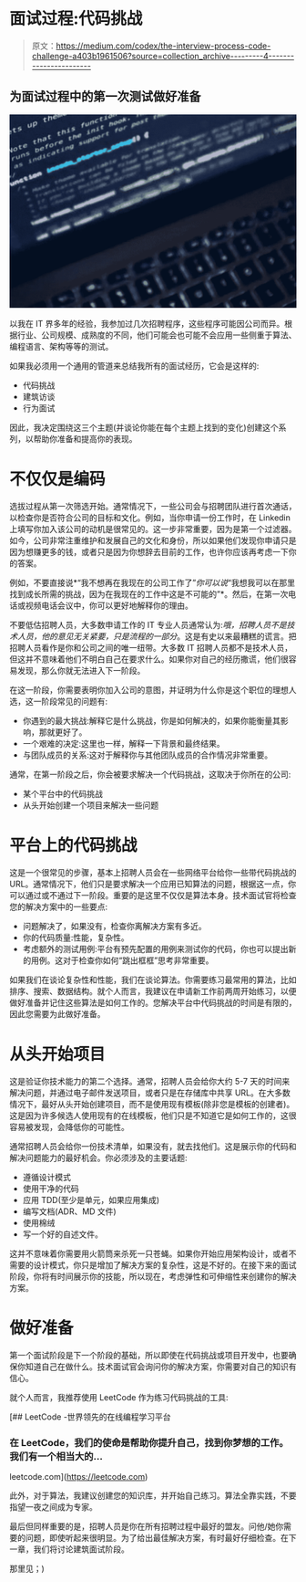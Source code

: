 # 面试过程:代码挑战

> 原文：<https://medium.com/codex/the-interview-process-code-challenge-a403b1961506?source=collection_archive---------4----------------------->

## 为面试过程中的第一次测试做好准备

![](img/7b5499a6fe77ec645545e1add0196fdd.png)

以我在 IT 界多年的经验，我参加过几次招聘程序，这些程序可能因公司而异。根据行业、公司规模、成熟度的不同，他们可能会也可能不会应用一些侧重于算法、编程语言、架构等等的测试。

如果我必须用一个通用的管道来总结我所有的面试经历，它会是这样的:

*   代码挑战
*   建筑访谈
*   行为面试

因此，我决定围绕这三个主题(并谈论你能在每个主题上找到的变化)创建这个系列，以帮助你准备和提高你的表现。

# 不仅仅是编码

选拔过程从第一次筛选开始。通常情况下，一些公司会与招聘团队进行首次通话，以检查你是否符合公司的目标和文化。例如，当你申请一份工作时，在 Linkedin 上填写你加入该公司的动机是很常见的。这一步非常重要，因为是第一个过滤器。如今，公司非常注重维护和发展自己的文化和身份，所以如果他们发现你申请只是因为想赚更多的钱，或者只是因为你想辞去目前的工作，也许你应该再考虑一下你的答案。

例如，不要直接说*“我不想再在我现在的公司工作了”*你可以说*“我想我可以在那里找到成长所需的挑战，因为在我现在的工作中这是不可能的”*。然后，在第一次电话或视频电话会议中，你可以更好地解释你的理由。

不要低估招聘人员，大多数申请工作的 IT 专业人员通常认为:*哦，招聘人员不是技术人员，他的意见无关紧要，只是流程的一部分*。这是有史以来最糟糕的谎言。把招聘人员看作是你和公司之间的唯一纽带。大多数 IT 招聘人员都不是技术人员，但这并不意味着他们不明白自己在要求什么。如果你对自己的经历撒谎，他们很容易发现，那么你就无法进入下一阶段。

在这一阶段，你需要表明你加入公司的意图，并证明为什么你是这个职位的理想人选，这一阶段常见的问题有:

*   你遇到的最大挑战:解释它是什么挑战，你是如何解决的，如果你能衡量其影响，那就更好了。
*   一个艰难的决定:这里也一样，解释一下背景和最终结果。
*   与团队成员的关系:这对于解释你与其他团队成员的合作情况非常重要。

通常，在第一阶段之后，你会被要求解决一个代码挑战，这取决于你所在的公司:

*   某个平台中的代码挑战
*   从头开始创建一个项目来解决一些问题

# 平台上的代码挑战

这是一个很常见的步骤，基本上招聘人员会在一些网络平台给你一些带代码挑战的 URL。通常情况下，他们只是要求解决一个应用已知算法的问题，根据这一点，你可以通过或不通过下一阶段。重要的是这里不仅仅是算法本身。技术面试官将检查您的解决方案中的一些要点:

*   问题解决了，如果没有，检查你离解决方案有多近。
*   你的代码质量:性能，复杂性。
*   考虑额外的测试用例:平台有预先配置的用例来测试你的代码，你也可以提出新的用例。这对于检查你如何“跳出框框”思考非常重要。

如果我们在谈论复杂性和性能，我们在谈论算法。你需要练习最常用的算法，比如排序、搜索、数据结构。就个人而言，我建议在申请新工作前两周开始练习，以便做好准备并记住这些算法是如何工作的。您解决平台中代码挑战的时间是有限的，因此您需要为此做好准备。

# 从头开始项目

这是验证你技术能力的第二个选择。通常，招聘人员会给你大约 5-7 天的时间来解决问题，并通过电子邮件发送项目，或者只是在存储库中共享 URL。在大多数情况下，最好从头开始创建项目，而不是使用现有模板(除非您是模板的创建者)。这是因为许多候选人使用现有的在线模板，他们只是不知道它是如何工作的，这很容易被发现，会降低你的可能性。

通常招聘人员会给你一份技术清单，如果没有，就去找他们。这是展示你的代码和解决问题能力的最好机会。你必须涉及的主要话题:

*   遵循设计模式
*   使用干净的代码
*   应用 TDD(至少是单元，如果应用集成)
*   编写文档(ADR、MD 文件)
*   使用棉绒
*   写一个好的自述文件。

这并不意味着你需要用火箭筒来杀死一只苍蝇。如果你开始应用架构设计，或者不需要的设计模式，你只是增加了解决方案的复杂性，这是不好的。在接下来的面试阶段，你将有时间展示你的技能，所以现在，考虑弹性和可伸缩性来创建你的解决方案。

# 做好准备

第一个面试阶段是下一个阶段的基础，所以即使在代码挑战或项目开发中，也要确保你知道自己在做什么。技术面试官会询问你的解决方案，你需要对自己的知识有信心。

就个人而言，我推荐使用 LeetCode 作为练习代码挑战的工具:

[](https://leetcode.com) [## LeetCode -世界领先的在线编程学习平台

### 在 LeetCode，我们的使命是帮助你提升自己，找到你梦想的工作。我们有一个相当大的…

leetcode.com](https://leetcode.com) 

此外，对于算法，我建议创建您的知识库，并开始自己练习。算法全靠实践，不要指望一夜之间成为专家。

最后但同样重要的是，招聘人员是你在所有招聘过程中最好的盟友。问他/她你需要的问题，即使听起来很明显。为了给出最佳解决方案，有时最好仔细检查。在下一章，我们将讨论建筑面试阶段。

那里见；)